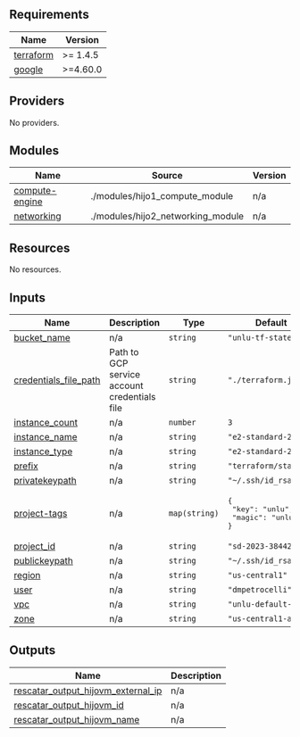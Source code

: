 ## Requirements

| Name | Version |
|------|---------|
| <a name="requirement_terraform"></a> [terraform](#requirement\_terraform) | >= 1.4.5 |
| <a name="requirement_google"></a> [google](#requirement\_google) | >=4.60.0 |

## Providers

No providers.

## Modules

| Name | Source | Version |
|------|--------|---------|
| <a name="module_compute-engine"></a> [compute-engine](#module\_compute-engine) | ./modules/hijo1_compute_module | n/a |
| <a name="module_networking"></a> [networking](#module\_networking) | ./modules/hijo2_networking_module | n/a |

## Resources

No resources.

## Inputs

| Name | Description | Type | Default | Required |
|------|-------------|------|---------|:--------:|
| <a name="input_bucket_name"></a> [bucket\_name](#input\_bucket\_name) | n/a | `string` | `"unlu-tf-state"` | no |
| <a name="input_credentials_file_path"></a> [credentials\_file\_path](#input\_credentials\_file\_path) | Path to GCP service account credentials file | `string` | `"./terraform.json"` | no |
| <a name="input_instance_count"></a> [instance\_count](#input\_instance\_count) | n/a | `number` | `3` | no |
| <a name="input_instance_name"></a> [instance\_name](#input\_instance\_name) | n/a | `string` | `"e2-standard-2"` | no |
| <a name="input_instance_type"></a> [instance\_type](#input\_instance\_type) | n/a | `string` | `"e2-standard-2"` | no |
| <a name="input_prefix"></a> [prefix](#input\_prefix) | n/a | `string` | `"terraform/state"` | no |
| <a name="input_privatekeypath"></a> [privatekeypath](#input\_privatekeypath) | n/a | `string` | `"~/.ssh/id_rsa"` | no |
| <a name="input_project-tags"></a> [project-tags](#input\_project-tags) | n/a | `map(string)` | <pre>{<br>  "key": "unlu",<br>  "magic": "unlu2"<br>}</pre> | no |
| <a name="input_project_id"></a> [project\_id](#input\_project\_id) | n/a | `string` | `"sd-2023-384422"` | no |
| <a name="input_publickeypath"></a> [publickeypath](#input\_publickeypath) | n/a | `string` | `"~/.ssh/id_rsa.pub"` | no |
| <a name="input_region"></a> [region](#input\_region) | n/a | `string` | `"us-central1"` | no |
| <a name="input_user"></a> [user](#input\_user) | n/a | `string` | `"dmpetrocelli"` | no |
| <a name="input_vpc"></a> [vpc](#input\_vpc) | n/a | `string` | `"unlu-default-vpc2"` | no |
| <a name="input_zone"></a> [zone](#input\_zone) | n/a | `string` | `"us-central1-a"` | no |

## Outputs

| Name | Description |
|------|-------------|
| <a name="output_rescatar_output_hijovm_external_ip"></a> [rescatar\_output\_hijovm\_external\_ip](#output\_rescatar\_output\_hijovm\_external\_ip) | n/a |
| <a name="output_rescatar_output_hijovm_id"></a> [rescatar\_output\_hijovm\_id](#output\_rescatar\_output\_hijovm\_id) | n/a |
| <a name="output_rescatar_output_hijovm_name"></a> [rescatar\_output\_hijovm\_name](#output\_rescatar\_output\_hijovm\_name) | n/a |
